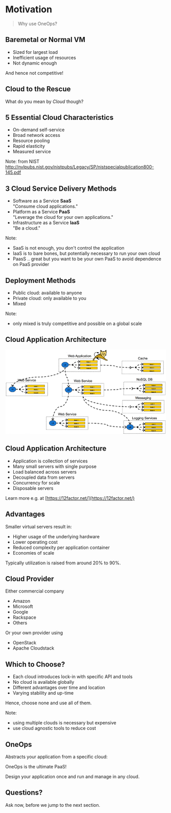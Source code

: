 # Motivation

> Why use OneOps?


## Baremetal or Normal VM

- Sized for largest load
- Inefficient usage of resources
- Not dynamic enough

And hence not competitive!


## Cloud to the Rescue

What do you mean by _Cloud_ though?


## 5 Essential Cloud Characteristics

- On-demand self-service <!-- .element: class="fragment" -->
- Broad network access <!-- .element: class="fragment" -->
- Resource pooling <!-- .element: class="fragment" -->
- Rapid elasticity <!-- .element: class="fragment" -->
- Measured service <!-- .element: class="fragment" -->

Note:
from NIST http://nvlpubs.nist.gov/nistpubs/Legacy/SP/nistspecialpublication800-145.pdf


## 3 Cloud Service Delivery Methods

- Software as a Service __SaaS__ <br> "Consume cloud applications." 
- Platform as a Service __PaaS__ <br> "Leverage the cloud for your own applications." 
- Infrastructure as a Service __IaaS__ <br> "Be a cloud." 

Note:
- SaaS is not enough, you don't control the application
- IaaS is to bare bones, but potentially necessary to run your own cloud
- PaasS .. great but you want to be your own PaaS to avoid dependence on PaaS provider


## Deployment Methods

- Public cloud: available to anyone <!-- .element: class="fragment" -->
- Private cloud: only available to you <!-- .element: class="fragment" -->
- Mixed <!-- .element: class="fragment" -->

Note:
- only mixed is truly competitive and possible on a global scale


## Cloud Application Architecture

<img src="images/cloud-application-architecture.png" />


## Cloud Application Architecture

- Application is collection of services
- Many small servers with single purpose
- Load balanced across servers
- Decoupled data from servers
- Concurrency for scale
- Disposable servers

Learn more e.g. at [https://12factor.net/](https://12factor.net/)


## Advantages

Smaller virtual servers result in:

- Higher usage of the underlying hardware
- Lower operating cost
- Reduced complexity per application container
- Economies of scale

Typically utilization is raised from around 20% to 90%.


## Cloud Provider

Either commercial company

- Amazon
- Microsoft
- Google
- Rackspace
- Others

Or your own provider using

- OpenStack
- Apache Cloudstack


## Which to Choose?

- Each cloud introduces lock-in with specific API and tools
- No cloud is available globally
- Different advantages over time and location
- Varying stability and up-time

Hence, choose none and use all of them.

Note:
- using multiple clouds is necessary but expensive
- use cloud agnostic tools to reduce cost


## OneOps

Abstracts your application from a specific cloud:

OneOps is the ultimate PaaS!

Design your application once and run and manage in any cloud.


## Questions? 

Ask now, before we jump to the next section.
